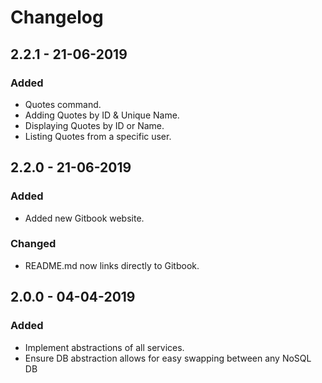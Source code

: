 # Changelog

## 2.2.1 - 21-06-2019

### Added

* Quotes command.
* Adding Quotes by ID & Unique Name.
* Displaying Quotes by ID or Name.
* Listing Quotes from a specific user.

## 2.2.0 - 21-06-2019

### Added

* Added new Gitbook website.

### Changed

* README.md now links directly to Gitbook.

## 2.0.0 - 04-04-2019

### Added

* Implement abstractions of all services.
* Ensure DB abstraction allows for easy swapping between any NoSQL DB



